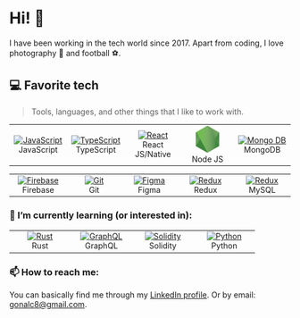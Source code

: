 # Hi! 👋

I have been working in the tech world since 2017. Apart from coding, I love photography 📸  and football ⚽.

<!-- <a href="#suhailkakar-title">
  <img src="https://github-readme-stats.vercel.app/api?username=gonalc&show_icons=true&theme=react&count_private=true&include_all_commits=true" alt="Gonzalo Alcaide" align="center" />
</a> -->


## 💻 Favorite tech

> Tools, languages, and other things that I like to work with.

<table align="center">
    <tr>
        <td align="center" width="96">
            <a href="#gonalc-tech">
                <img src="https://upload.wikimedia.org/wikipedia/commons/thumb/9/99/Unofficial_JavaScript_logo_2.svg/1024px-Unofficial_JavaScript_logo_2.svg.png"
                    width="48" height="48" alt="JavaScript" />
            </a>
            <br>JavaScript
        </td>
        <td align="center" width="96">
            <a href="#suhailakar-tech">
                <img src="https://upload.wikimedia.org/wikipedia/commons/thumb/4/4c/Typescript_logo_2020.svg/1200px-Typescript_logo_2020.svg.png"
                    width="48" height="48" alt="TypeScript" />
            </a>
            <br>TypeScript
        </td>
        <td align="center" width="96">
            <a href="#gonalc-tech">
                <img src="https://brandlogos.net/wp-content/uploads/2020/09/react-logo.png" width="48" height="48"
                    alt="React" />
            </a>
            <br>React JS/Native
        </td>
        <td align="center" width="96">
            <a href="#gonalc-tech">
                <img src="https://raw.githubusercontent.com/github/explore/80688e429a7d4ef2fca1e82350fe8e3517d3494d/topics/nodejs/nodejs.png"
                    width="48" height="48" alt="Node JS" />
            </a>
            <br>Node JS
        </td>
        <td align="center" width="96">
            <a href="#gonalc-tech">
                <img src="https://i.ibb.co/QXHcMvM/58481021cef1014c0b5e494b.png" width="48" height="48"
                    alt="Mongo DB" />
            </a>
            <br>MongoDB
        </td>
    </tr>
</table>

<table align="center">
    <tr>
        <td align="center" width="96">
            <a href="#gonalc-tech">
                <img src="https://4.bp.blogspot.com/-rtNRVM3aIvI/XJX_U07Z-II/AAAAAAAAJXY/YpdOo490FTgdKOxM4qDG-2-EzcNFAWkKACK4BGAYYCw/s1600/logo%2Bfirebase%2Bicon.png"
                    width="48" height="48" alt="Firebase" />
            </a>
            <br>Firebase
        </td>
        <td align="center" width="96">
            <a href="#gonalc-tech">
                <img src="https://upload.wikimedia.org/wikipedia/commons/thumb/3/3f/Git_icon.svg/1200px-Git_icon.svg.png"
                    width="48" height="48" alt="Git" />
            </a>
            <br>Git
        </td>
        <td align="center" width="96">
            <a href="#gonalc-tech">
                <img src="https://upload.wikimedia.org/wikipedia/commons/3/33/Figma-logo.svg" width="45" height="45"
                    alt="Figma" />
            </a>
            <br>Figma
        </td>
        <td align="center" width="96">
            <a href="#gonalc-tech">
                <img src="https://cdn.worldvectorlogo.com/logos/redux.svg" width="48" height="48" alt="Redux" />
            </a>
            <br>Redux
        </td>
        <td align="center" width="96">
            <a href="#gonalc-tech">
                <img src="https://www.mysql.com/common/logos/logo-mysql-170x115.png" width="" height="48" alt="Redux" />
            </a>
            <br>MySQL
        </td>
    </tr>
</table>

### 🌱 I’m currently learning (or interested in):

<table align="center">
    <tr>
        <td align="center" width="96">
            <a href="#gonalc-tech">
                <img src="https://www.rust-lang.org/static/images/rust-logo-blk.svg"
                    width="48" height="48" alt="Rust" />
            </a>
            <br>Rust
        </td>
        <td align="center" width="96">
            <a href="#gonalc-tech">
                <img src="https://graphql.org/img/logo.svg" width="45" height="45"
                    alt="GraphQL" />
            </a>
            <br>GraphQL
        </td>
        <td align="center" width="96">
            <a href="#gonalc-tech">
                <img src="https://solidity-es.readthedocs.io/es/latest/_images/logo.svg"
                    width="48" height="48" alt="Solidity" />
            </a>
            <br>Solidity
        </td>
        <td align="center" width="96">
            <a href="#gonalc-tech">
                <img src="https://www.python.org/static/img/python-logo-large.c36dccadd999.png?1576869008"
                    width="48" height="48" alt="Python" />
            </a>
            <br>Python
        </td>
    </tr>
</table>

### 📫 How to reach me:

You can basically find me through my [LinkedIn profile](https://www.linkedin.com/in/gonzalo-alcaide/).
Or by email: [gonalc8@gmail.com](mailto:gonalc8@gmail.com).


<!--
**gonalc/gonalc** is a ✨ _special_ ✨ repository because its `README.md` (this file) appears on your GitHub profile.

Here are some ideas to get you started:

- 🔭 I’m currently working on ...
- 🌱 I’m currently learning ...
- 👯 I’m looking to collaborate on ...
- 🤔 I’m looking for help with ...
- 💬 Ask me about ...
- 📫 How to reach me: ...
- 😄 Pronouns: ...
- ⚡ Fun fact: ...
-->
